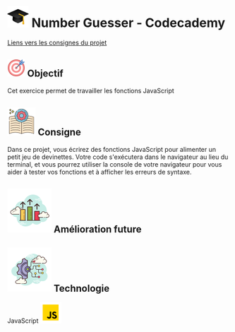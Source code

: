 
# ![logo chapeau diplôme](/ressource/diplomeCasquette.png) Number Guesser - Codecademy
[Liens vers les consignes du projet](https://www.codecademy.com/journeys/full-stack-engineer/paths/fscj-22-building-interactive-websites/tracks/fscj-22-javascript-syntax-part-i/modules/wdcp-22-number-guesser-75517b97-cc5e-4579-a3ad-898b87826534/projects/number-guesser-independent-practice)


## ![Logo objectif](/ressource/objectif.png) Objectif 
Cet exercice permet de travailler les fonctions JavaScript


## ![Logo consigne](/ressource/instruction.png) Consigne
Dans ce projet, vous écrirez des fonctions JavaScript pour alimenter un petit jeu de devinettes. Votre code s'exécutera dans le navigateur au lieu du terminal, et vous pourrez utiliser la console de votre navigateur pour vous aider à tester vos fonctions et à afficher les erreurs de syntaxe.

## ![Amelioration Logo](/ressource/ameliorationLogo.png) Amélioration future


## ![Logo Technologie](/ressource/technologie.png) Technologie
JavaScript ![Logo JavaScript](/ressource/javascript.png)